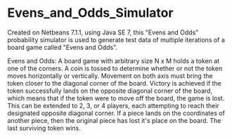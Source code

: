 # Evens_and_Odds_Simulator
Created on Netbeans 7.1.1, using Java SE 7, this "Evens and Odds" probability simulator is used to generate test data of multiple iterations of a board game called "Evens and Odds".

Evens and Odds:
A board game with arbitrary size N x M holds a token at one of the corners. A coin is tossed to determine whether or not the 
token moves horizontally or vertically. Movement on both axis must bring the token closer to the diagonal corner of the board.
Victory is achieved if the token successfully lands on the opposite diagonal corner of the board, which means that if the token
were to move off the board, the game is lost. 
This can be extended to 2, 3, or 4 players, each attempting to reach their designated opposite diagonal corner. If a piece 
lands on the coordinates of another piece, then the original piece has lost it's place on the board. The last surviving token 
wins. 

